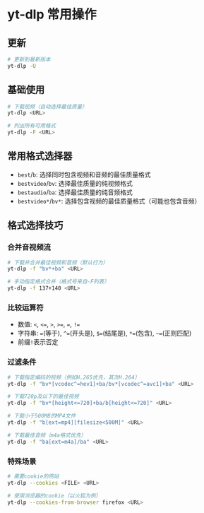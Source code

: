 # yt-dlp 常用操作

## 更新
```bash
# 更新到最新版本
yt-dlp -U
```

## 基础使用
```bash
# 下载视频（自动选择最佳质量）
yt-dlp <URL>

# 列出所有可用格式
yt-dlp -F <URL>
```

## 常用格式选择器

- `best`/`b`: 选择同时包含视频和音频的最佳质量格式
- `bestvideo`/`bv`: 选择最佳质量的纯视频格式
- `bestaudio`/`ba`: 选择最佳质量的纯音频格式
- `bestvideo*`/`bv*`: 选择包含视频的最佳质量格式（可能也包含音频）

## 格式选择技巧

### 合并音视频流
```bash
# 下载并合并最佳视频和音频（默认行为）
yt-dlp -f "bv*+ba" <URL>

# 手动指定格式合并（格式号来自-F列表）
yt-dlp -f 137+140 <URL>
```

### 比较运算符
- 数值: `<`, `<=`, `>`, `>=`, `=`, `!=`
- 字符串: `=`(等于), `^=`(开头是), `$=`(结尾是), `*=`(包含), `~=`(正则匹配)
- 前缀`!`表示否定

### 过滤条件
```bash
# 下载指定编码的视频（例如H.265优先，其次H.264）
yt-dlp -f "bv*[vcodec^=hev1]+ba/bv*[vcodec^=avc1]+ba" <URL>

# 下载720p及以下的最佳视频
yt-dlp -f "bv*[height<=720]+ba/b[height<=720]" <URL>

# 下载小于500MB的MP4文件
yt-dlp -f "b[ext=mp4][filesize<500M]" <URL>

# 下载最佳音频（m4a格式优先）
yt-dlp -f "ba[ext=m4a]/ba" <URL>
```

### 特殊场景
```bash
# 需要cookie的网站
yt-dlp --cookies <FILE> <URL>

# 使用浏览器的cookie（以火狐为例）
yt-dlp --cookies-from-browser firefox <URL>
```